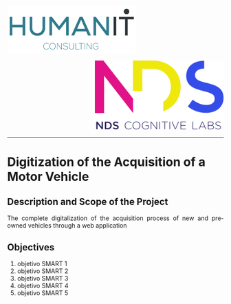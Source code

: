 <p align="left">
  <img src="Logos/humanIT.005.png" width="300" title="hover text">
</p>
<p align="right">
  <img src="Logos/NDS.svg" width="300" title="hover text">
</p>
<hr/>

# Digitization of the Acquisition of a Motor Vehicle

## Description and Scope of the Project
<p align="justify"> 
The complete digitalization of the acquisition process of new and pre-owned vehicles through a web application
</p>

## Objectives
<ol>
  <li> objetivo SMART 1 </hola>
  <li> objetivo SMART 2 </hola>
  <li> objetivo SMART 3 </hola>
  <li> objetivo SMART 4 </hola>
  <li> objetivo SMART 5 </hola>
</ol>
